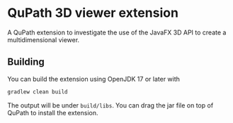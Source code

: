 # QuPath 3D viewer extension

A QuPath extension to investigate the use of the JavaFX 3D API to create a multidimensional viewer.

## Building

You can build the extension using OpenJDK 17 or later with

```bash
gradlew clean build
```

The output will be under `build/libs`.
You can drag the jar file on top of QuPath to install the extension.
